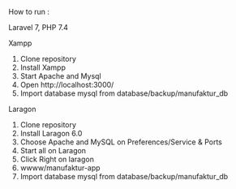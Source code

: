 How to run : 

Laravel 7, PHP 7.4

Xampp
1. Clone repository
2. Install Xampp
3. Start Apache and Mysql
4. Open http://localhost:3000/
5. Import database mysql from database/backup/manufaktur_db

Laragon
1. Clone repository
2. Install Laragon 6.0
3. Choose Apache and MySQL on Preferences/Service & Ports
4. Start all on Laragon
5. Click Right on laragon
6. wwww/manufaktur-app
7. Import database mysql from database/backup/manufaktur_db

